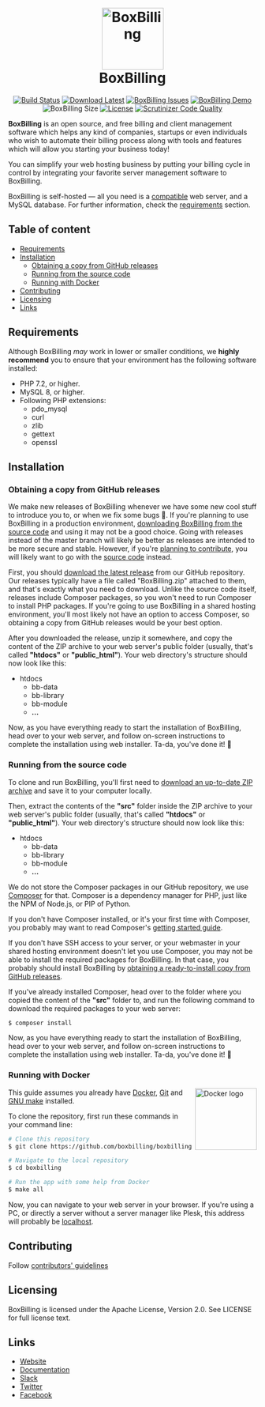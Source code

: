 <h1 align="center">
  <br>
  <a href="https://boxbilling.com/"><img src="https://raw.githubusercontent.com/boxbilling/boxbilling/master/src/bb-themes/boxbilling/assets/images/box.png" alt="BoxBilling" width="125"></a>
  <br>
  BoxBilling
  <br>
</h1>

<div align="center">
  
[![Build Status](https://travis-ci.org/boxbilling/boxbilling.svg?branch=master)](https://travis-ci.org/boxbilling/boxbilling)
[![Download Latest](https://img.shields.io/github/downloads/boxbilling/boxbilling/total)](https://github.com/boxbilling/boxbilling/releases/latest)
[![BoxBilling Issues](https://img.shields.io/github/issues/boxbilling/boxbilling.svg?style=popout)](https://github.com/boxbilling/boxbilling/issues)
[![BoxBilling Demo](https://img.shields.io/badge/boxbilling-demo-blue)](https://demo.boxbilling.com)
![BoxBilling Size](https://img.shields.io/github/repo-size/boxbilling/boxbilling.svg?style=popout)
[![License](https://img.shields.io/badge/License-Apache%202.0-blue.svg)](https://opensource.org/licenses/Apache-2.0)
[![Scrutinizer Code Quality](https://scrutinizer-ci.com/g/boxbilling/boxbilling/badges/quality-score.png?b=master)](https://scrutinizer-ci.com/g/boxbilling/boxbilling/?branch=master)

</div>

**BoxBilling** is an open source, and free billing and client management software which helps any kind of companies, startups or even individuals who wish to automate their billing process along with tools and features which will allow you starting your business today!

You can simplify your web hosting business by putting your billing cycle in control by integrating your favorite server management software to BoxBilling.

BoxBilling is self-hosted — all you need is a [compatible](#requirements) web server, and a MySQL database. For further information, check the [requirements](#requirements) section.

## Table of content

- [Requirements](#requirements)
- [Installation](#installation)
    - [Obtaining a copy from GitHub releases](#obtaining-a-copy-from-github-releases)
    - [Running from the source code](#running-from-the-source-code)
    - [Running with Docker](#running-with-docker)
- [Contributing](#contributing)
- [Licensing](#licensing)
- [Links](#links)

## Requirements
Although BoxBilling *may* work in lower or smaller conditions, we **highly recommend** you to ensure that your environment has the following software installed:
- PHP 7.2, or higher.
- MySQL 8, or higher.
- Following PHP extensions:
    - pdo_mysql
    - curl
    - zlib
    - gettext
    - openssl

## Installation

### Obtaining a copy from GitHub releases
We make new releases of BoxBilling whenever we have some new cool stuff to introduce you to, or when we fix some bugs 🐞. If you're planning to use BoxBilling in a production environment, [downloading BoxBilling from the source code](#running-from-the-source-code) and using it may not be a good choice. Going with releases instead of the master branch will likely be better as releases are intended to be more secure and stable. However, if you're [planning to contribute](#contributing), you will likely want to go with the [source code](#running-from-the-source-code) instead.

First, you should [download the latest release](https://github.com/boxbilling/boxbilling/releases/latest) from our GitHub repository. Our releases typically have a file called "BoxBilling.zip" attached to them, and that's exactly what you need to download. Unlike the source code itself, releases include Composer packages, so you won't need to run Composer to install PHP packages. If you're going to use BoxBilling in a shared hosting environment, you'll most likely not have an option to access Composer, so obtaining a copy from GitHub releases would be your best option.

After you downloaded the release, unzip it somewhere, and copy the content of the ZIP archive to your web server's public folder (usually, that's called **"htdocs"** or **"public_html"**). Your web directory's structure should now look like this:

- htdocs
    - bb-data
    - bb-library
    - bb-module
    - **...**

Now, as you have everything ready to start the installation of BoxBilling, head over to your web server, and follow on-screen instructions to complete the installation using web installer. Ta-da, you've done it! 🎉

### Running from the source code
To clone and run BoxBilling, you'll first need to [download an up-to-date ZIP archive](https://github.com/boxbilling/boxbilling/archive/master.zip) and save it to your computer locally.

Then, extract the contents of the **"src"** folder inside the ZIP archive to your web server's public folder (usually, that's called **"htdocs"** or **"public_html"**). Your web directory's structure should now look like this:

- htdocs
    - bb-data
    - bb-library
    - bb-module
    - **...**

We do not store the Composer packages in our GitHub repository, we use [Composer](https://getcomposer.org/) for that. Composer is a dependency manager for PHP, just like the NPM of Node.js, or PIP of Python.

If you don't have Composer installed, or it's your first time with Composer, you probably may want to read Composer's [getting started guide](https://getcomposer.org/doc/00-intro.md).

If you don't have SSH access to your server, or your webmaster in your shared hosting environment doesn't let you use Composer, you may not be able to install the required packages for BoxBilling. In that case, you probably should install BoxBilling by [obtaining a ready-to-install copy from GitHub releases](#obtaining-a-copy-from-github-releases).

If you've already installed Composer, head over to the folder where you copied the content of the **"src"** folder to, and run the following command to download the required packages to your web server:

```bash
$ composer install
```

Now, as you have everything ready to start the installation of BoxBilling, head over to your web server, and follow on-screen instructions to complete the installation using web installer. Ta-da, you've done it! 🎉

### Running with Docker
<a href="https://www.docker.com/"><img align="right" src="https://www.docker.com/sites/default/files/d8/styles/role_icon/public/2019-07/horizontal-logo-monochromatic-white.png" alt="Docker logo" width="125"></a>

This guide assumes you already have [Docker](https://docs.docker.com/get-docker/), [Git](https://git-scm.com) and [GNU make](https://www.gnu.org/software/make/) installed.

To clone the repository, first run these commands in your command line:

```bash
# Clone this repository
$ git clone https://github.com/boxbilling/boxbilling

# Navigate to the local repository
$ cd boxbilling

# Run the app with some help from Docker
$ make all
```

Now, you can navigate to your web server in your browser. If you're using a PC, or directly a server without a server manager like Plesk, this address will probably be [localhost](http://localhost).

## Contributing

Follow [contributors' guidelines](https://github.com/boxbilling/boxbilling/blob/master/CONTRIBUTING.md)

## Licensing

BoxBilling is licensed under the Apache License, Version 2.0. See LICENSE for full license text.

## Links

* [Website](https://www.boxbilling.com/)
* [Documentation](https://docs.boxbilling.com/)
* [Slack](https://boxbilling.slack.com/)
* [Twitter](https://twitter.com/boxbilling)
* [Facebook](https://www.facebook.com/boxbilling)
